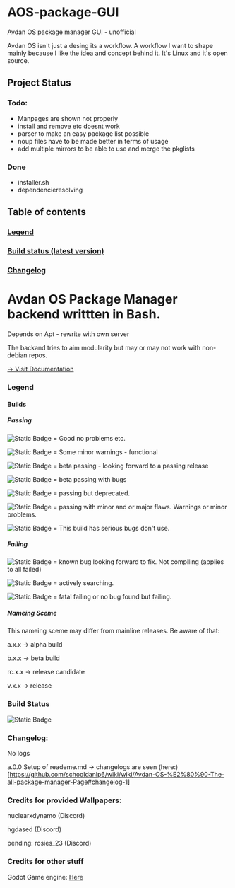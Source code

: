 # AOS-package-GUI
Avdan OS package manager GUI - unofficial

Avdan OS isn't just a desing its a workflow. A workflow I want to shape mainly because I like the idea and concept behind it. It's Linux and it's open source.

## Project Status
### Todo:
- Manpages are shown not properly
- install and remove etc doesnt work
- parser to make an easy package list possible
- noup files have to be made better in terms of usage
- add multiple mirrors to be able to use and merge the pkglists
### Done
- installer.sh
- dependencieresolving

## Table of contents
### [Legend](https://github.com/schooldanlp6/AOS-package-GUI/blob/main/README.md#legend-1)
### [Build status (latest version)](https://github.com/schooldanlp6/AOS-package-GUI#builds)
### [Changelog](https://github.com/schooldanlp6/AOS-package-GUI#changelog-1)

# Avdan OS Package Manager backend writtten in Bash.
Depends on Apt - rewrite with own server

The backand tries to aim modularity but may or may not work with non-debian repos.

[-> Visit Documentation](https://github.com/schooldanlp6/wiki/blob/aosdocs/README.md)
### Legend
#### Builds
##### Passing
![Static Badge](https://img.shields.io/badge/build-passing-green) = Good no problems etc.

![Static Badge](https://img.shields.io/badge/build-passing-darkgreen) = Some minor warnings - functional

![Static Badge](https://img.shields.io/badge/build-passing-blue) = beta passing - looking forward to a passing release

![Static Badge](https://img.shields.io/badge/build-passing-darkblue) = beta passing with bugs

![Static Badge](https://img.shields.io/badge/build-passing-yellow) = passing but deprecated.

![Static Badge](https://img.shields.io/badge/build-passing-orange) = passing with minor and or major flaws. Warnings or minor problems.

![Static Badge](https://img.shields.io/badge/build-passing-red) = This build has serious bugs don't use.
##### Failing
![Static Badge](https://img.shields.io/badge/build-failing-green) = known bug looking forward to fix. Not compiling (applies to all failed)

![Static Badge](https://img.shields.io/badge/build-failing-yellow) = actively searching.

![Static Badge](https://img.shields.io/badge/build-failing-red) = fatal failing or no bug found but failing.
##### Nameing Sceme
This nameing sceme may differ from mainline releases. Be aware of that:

a.x.x -> alpha build

b.x.x -> beta build

rc.x.x -> release candidate

v.x.x -> release


### Build Status
![Static Badge](https://img.shields.io/badge/build-untested-red)


### Changelog:
No logs

a.0.0
Setup of reademe.md
-> changelogs are seen (here:)[https://github.com/schooldanlp6/wiki/wiki/Avdan-OS-%E2%80%90-The-all-package-manager-Page#changelog-1]

### Credits for provided Wallpapers:

nuclearxdynamo (Discord)

hgdased (Discord)

pending: rosies_23 (Discord)

### Credits for other stuff
Godot Game engine: [Here](https://godotengine.org/)
